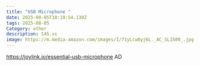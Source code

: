 ```yaml
---
title: "USB Microphone "
date: 2025-08-05T10:19:54.130Z
tags: 2025-08-05
Category: other
description: 145.xx
image: https://m.media-amazon.com/images/I/71yLcw8yj6L._AC_SL1500_.jpg
---
```

https://joylink.io/essential-usb-microphone
AD